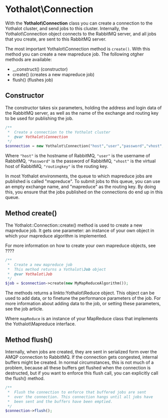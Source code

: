 # Yothalot\Connection

With the **Yothalot\Connection** class you can create a connection to the
Yothalot cluster, and send jobs to this cluster. Internally, the 
Yothalot\Connection object connects to the RabbitMQ server, and all jobs
that you create, are sent to this RabbitMQ server.

The most important Yothalot\Connection method is `create()`. With this
method you can create a new mapreduce job. The following otgher methods 
are available:

- __construct() (constructor)
- create() (creates a new mapreduce job)
- flush()  (flushes job)

## Constructor

The constructor takes six parameters, holding the address and login data
of the RabbitMQ server, as well as the name of the exchange and routing
key to be used for publishing the job.

```php
/**
 *  Create a connection to the Yothalot cluster
 *  @var Yothalot\Connection
 */
$connection = new Yothalot\Connection("host","user","password","vhost","exchange","routingkey");
```
Where `"host"` is the hostname of RabbitMQ, `"user"` is the username of 
RabbitMQ, `"Password"` is the password of RabbitMQ, `"vhost"` is the 
virtual host of RabbitMQ, `"routingkey"` is the routing key.

In most Yothalot environments, the queue to which mapreduce jobs are published
is called "mapreduce". To submit jobs to this queue, you can use an empty
exchange name, and "mapreduce" as the routing key. By doing this, you
ensure that the jobs published on the connections do end up in this queue.
 

## Method create()

The Yothalot::Connection::create() method is used to create a new 
mapreduce job. It gets one parameter: an instance of your own object
in which your mapreduce algorithm is implemented.

For more information on how to create your own mapreduce objects, see ????

```php
/**
 *  Create a new mapreduce job
 *  This method returns a Yothalot\Job object
 *  @var Yothalot\Job
 */
$job = $connection->create(new MyMapReduceAlgorithm());
```

The methods returns a linkto:Yothalot\Reduce object. This object can be
used to add data, or to finetune the performance parameters of the job.
For more information about adding data to the job, or setting these
parameters, see the job article.

Where `mapReduce` is an instance of your MapReduce class that implements the Yothalot\Mapreduce interface.


## Method flush()

Internally, when jobs are created, they are sent in serialized form over 
the AMQP connection to RabbitMQ. If the connection gets congested, internal
buffers might be created. In normal circumstances, this is not much of
a problem, because all these buffers get flushed when the connection 
is destructed, but if you want to enforce this flush call, you can 
explicitly call the flush() method.

```php
/**
 *  Flush the connection to enforce that buffered jobs are sent 
 *  over the connection. This connection hangs until all jobs have
 *  been sent and the buffers have been emptied.
 */
$connection->flush();
```

